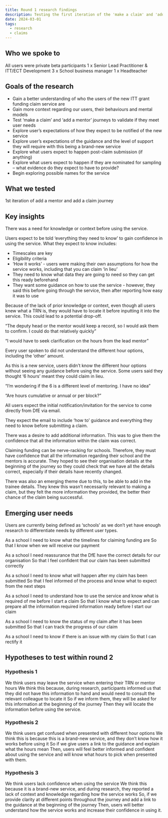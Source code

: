 ```yaml
---
title: Round 1 research findings
description: Testing the first iteration of the 'make a claim' and 'add a mentor' journeys to gain insights into the users of the service, their behaviours and mental models
date: 2024-03-01
tags:
  - research
  - claims
---
```


## Who we spoke to

All users were private beta participants
1 x Senior Lead Practitioner & ITT/ECT Development
3 x School business manager
1 x Headteacher

## Goals of the research

- Gain a better understanding of who the users of the new ITT grant funding claim service are
- Gain more context regarding our users, their behaviours and mental models
- Test ‘make a claim’ and ‘add a mentor’ journeys to validate if they meet user needs
- Explore user’s expectations of how they expect to be notified of the new service
- Explore user’s expectations of the guidance and the level of support they will require with this being a brand-new service
- Explore what users expect to happen post-claim submission (if anything)
- Explore what users expect to happen if they are nominated for sampling – what evidence do they expect to have to provide?
- Begin exploring possible names for the service

## What we tested

1st iteration of add a mentor and add a claim journey

## Key insights

There was a need for knowledge or context before using the service.

Users expect to be told ‘everything they need to know’ to gain confidence in using the service. What they expect to know includes:

- Timescales are key
- Eligibility criteria
- ‘How it works’ - users were making their own assumptions for how the service works, including that you can claim ‘in lieu’
- They need to know what data they are going to need so they can get this ready beforehand
- They want some guidance on how to use the service - however, they said this before going through the service, then after reporting how easy it was to use

Because of the lack of prior knowledge or context, even though all users knew what a TRN is, they would have to locate it before inputting it into the service. This could lead to a potential drop-off.

“The deputy head or the mentor would keep a record, so I would ask them to confirm. I could do that relatively quickly”

“I would have to seek clarification on the hours from the lead mentor”

Every user spoken to did not understand the different hour options, including the ‘other’ amount.

As this is a new service, users didn’t know the different hour options without seeing any guidance before using the service. Some users said they thought ‘6 hours’ meant they could claim in lieu.

“I’m wondering if the 6 is a different level of mentoring. I have no idea”

“Are hours cumulative or annual or per block?”

All users expect the initial notification/invitation for the service to come directly from DfE via email.

They expect the email to include ‘how to’ guidance and everything they need to know before submitting a claim.

There was a desire to add additional information. This was to give them the confidence that all the information within the claim was correct.

Claiming funding can be nerve-racking for schools. Therefore, they must have confidence that all the information regarding their school and the mentors is accurate. They hoped to see their organisation details at the beginning of the journey so they could check that we have all the details correct, especially if their details have recently changed.

There was also an emerging theme due to this, to be able to add in the trainee details. They knew this wasn’t necessarily relevant to making a claim, but they felt the more information they provided, the better their chance of the claim being successful.

## Emerging user needs

Users are currently being defined as ‘schools’ as we don’t yet have enough research to differentiate needs by different user types.

As a school
I need to know what the timelines for claiming funding are
So that I know when we will receive our payment

As a school
I need reassurance that the DfE have the correct details for our organisation
So that I feel confident that our claim has been submitted correctly

As a school
I need to know what will happen after my claim has been submitted
So that I feel informed of the process and know what to expect from the next steps

As a school
I need to understand how to use the service and know what is required of me before I start a claim
So that I know what to expect and can prepare all the information required information ready before I start our claim

As a school
I need to know the status of my claim after it has been submitted
So that I can track the progress of our claim

As a school
I need to know if there is an issue with my claim
So that I can rectify it

## Hypotheses to test within round 2

### Hypothesis 1

We think users may leave the service when entering their TRN or mentor hours
We think this because, during research, participants informed us that they did not have this information to hand and would need to consult the relevant colleague to locate it
So if we inform them, they will be asked for this information at the beginning of the journey
Then they will locate the information before using the service.

### Hypothesis 2

We think users get confused when presented with different hour options
We think this is because this is a brand-new service, and they don’t know how it works before using it
So if we give users a link to the guidance and explain what the hours mean
Then, users will feel better informed and confident about using the service and will know what hours to pick when presented with them.

### Hypothesis 3

We think users lack confidence when using the service
We think this because it is a brand-new service, and during research, they reported a lack of context and knowledge regarding how the service works
So, if we provide clarity at different points throughout the journey and add a link to the guidance at the beginning of the journey
Then, users will better understand how the service works and increase their confidence in using it.
